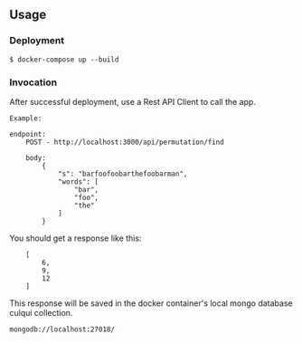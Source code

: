 <!--
title: Prueba técnica Culqui
authorName: Charly Trejo
-->

## Usage

### Deployment

```
$ docker-compose up --build
```

### Invocation
After successful deployment, use a Rest API Client to call the app.

```
Example:

endpoint:
    POST - http://localhost:3000/api/permutation/find

    body:
        {
            "s": "barfoofoobarthefoobarman",
            "words": [
                "bar",
                "foo",
                "the"
            ]
        }
```
You should get a response like this:
```
    [
        6,
        9,
        12
    ]
```

This response will be saved in the docker container's local mongo database culqui collection.
```
mongodb://localhost:27018/
```
